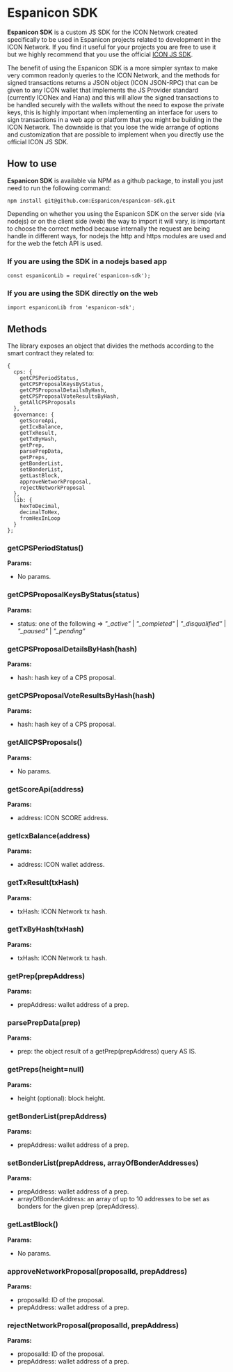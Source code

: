 # Espanicon SDK
**Espanicon SDK** is a custom JS SDK for the ICON Network created specifically to be used in Espanicon projects related to development in the ICON Network. If you find it useful for your projects you are free to use it but we highly recommend that you use the official [ICON JS SDK](https://github.com/icon-project/icon-sdk-js).

The benefit of using the Espanicon SDK is a more simpler syntax to make very common readonly queries to the ICON Network, and the methods for signed transactions returns a JSON object (ICON JSON-RPC) that can be given to any ICON wallet that implements the JS Provider standard (currently ICONex and Hana) and this will allow the signed transactions to be handled securely with the wallets without the need to expose the private keys, this is highly important when implementing an interface for users to sign transactions in a web app or platform that you might be building in the ICON Network. The downside is that you lose the wide arrange of options and customization that are possible to implement when you directly use the official ICON JS SDK. 

## How to use
**Espanicon SDK** is available via NPM as a github package, to install you just need to run the following command:
```
npm install git@github.com:Espanicon/espanicon-sdk.git
```
Depending on whether you using the Espanicon SDK on the server side (via nodejs) or on the client side (web) the way to import it will vary, is important to choose the correct method because internally the request are being handle in different ways, for nodejs the http and https modules are used and for the web the fetch API is used.

### If you are using the SDK in a nodejs based app
```
const espaniconLib = require('espanicon-sdk');
```
### If you are using the SDK directly on the web
```
import espaniconLib from 'espanicon-sdk';
```
## Methods
The library exposes an object that divides the methods according to the smart contract they related to:
```
{
  cps: {
    getCPSPeriodStatus,
    getCPSProposalKeysByStatus,
    getCPSProposalDetailsByHash,
    getCPSProposalVoteResultsByHash,
    getAllCPSProposals
  },
  governance: {
    getScoreApi,
    getIcxBalance,
    getTxResult,
    getTxByHash,
    getPrep,
    parsePrepData,
    getPreps,
    getBonderList,
    setBonderList,
    getLastBlock,
    approveNetworkProposal,
    rejectNetworkProposal
  },
  lib: {
    hexToDecimal,
    decimalToHex,
    fromHexInLoop
  }
};
```

### getCPSPeriodStatus()
**Params:** 
- No params.
### getCPSProposalKeysByStatus(status)
**Params:** 
- status: one of the following => *"_active"* | *"_completed"* | *"_disqualified"* | *"_paused"* | *"_pending"*
### getCPSProposalDetailsByHash(hash)
 **Params:** 
 - hash: hash key of a CPS proposal.
### getCPSProposalVoteResultsByHash(hash)
**Params:** 
- hash: hash key of a CPS proposal.
### getAllCPSProposals()
**Params:** 
- No params.
### getScoreApi(address)
**Params:** 
- address: ICON SCORE address.
### getIcxBalance(address)
**Params:** 
- address: ICON wallet address.
### getTxResult(txHash)
**Params:** 
- txHash: ICON Network tx hash.
### getTxByHash(txHash)
**Params:** 
- txHash: ICON Network tx hash.
### getPrep(prepAddress)
**Params:** 
- prepAddress: wallet address of a prep.
### parsePrepData(prep)
**Params:** 
- prep: the object result of a getPrep(prepAddress) query AS IS.
### getPreps(height=null)
**Params:** 
- height (optional): block height.
### getBonderList(prepAddress)
**Params:** 
- prepAddress: wallet address of a prep.
### setBonderList(prepAddress, arrayOfBonderAddresses)
**Params:** 
- prepAddress: wallet address of a prep.
- arrayOfBonderAddress: an array of up to 10 addresses to be set as bonders for the given prep (prepAddress).

### getLastBlock()
**Params:** 
- No params.
### approveNetworkProposal(proposalId, prepAddress)
**Params:** 
- proposalId: ID of the proposal.
- prepAddress: wallet address of a prep.
### rejectNetworkProposal(proposalId, prepAddress)
**Params:** 
- proposalId: ID of the proposal.
- prepAddress: wallet address of a prep.
